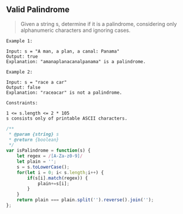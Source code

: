 ## Valid Palindrome

> Given a string s, determine if it is a palindrome, considering only alphanumeric characters and ignoring cases.

 
```
Example 1:

Input: s = "A man, a plan, a canal: Panama"
Output: true
Explanation: "amanaplanacanalpanama" is a palindrome.
```
```
Example 2:

Input: s = "race a car"
Output: false
Explanation: "raceacar" is not a palindrome.
```
 
```
Constraints:

1 <= s.length <= 2 * 105
s consists only of printable ASCII characters.
```

```javascript
/**
 * @param {string} s
 * @return {boolean}
 */
var isPalindrome = function(s) {
    let regex = /[A-Za-z0-9]/
    let plain = '';
    s = s.toLowerCase();
    for(let i = 0; i< s.length;i++) {
        if(s[i].match(regex)) {
            plain+=s[i];
        }
    }
    return plain === plain.split('').reverse().join('');
};
```
